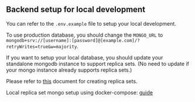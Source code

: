 ## Backend setup for local development

You can refer to the `.env.example` file to setup your local development.

To use production database, you should change the `MONGO_URL` to `mongodb+srv://[username]:[password]@[example.com]/?retryWrites=true&w=majority`.

If you want to setup your local database, you should update your standalone mongodb instance to support replica sets. (No need to update if your mongo instance already supports replica sets.)

Please refer to [this](https://adelachao.medium.com/create-a-mongodb-replica-set-in-windows-edeab1c85894) document for creating replica sets.

Local replica set mongo setup using docker-compose: [guide](https://stackoverflow.com/a/66016351)
